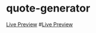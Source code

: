 # quote-generator

[Live Preview](https://tej-pawar.github.io/quote_project/)
#[Live Preview](https://whetherbytejas.herokuapp.com/)
